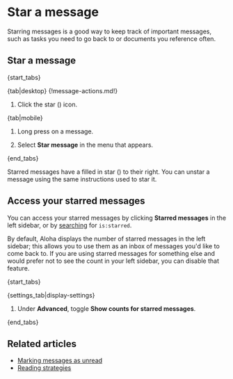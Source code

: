 # Star a message

Starring messages is a good way to keep track of important messages, such as
tasks you need to go back to or documents you reference often.

## Star a message

{start_tabs}

{tab|desktop}
{!message-actions.md!}

1. Click the star (<i class="fa fa-star-o"></i>) icon.

{tab|mobile}

1. Long press on a message.

1. Select **Star message** in the menu that appears.

{end_tabs}

Starred messages have a filled in star (<i class="fa fa-star"></i>) to
their right.  You can unstar a message using the same instructions
used to star it.

## Access your starred messages

You can access your starred messages by clicking **Starred messages** in the
left sidebar, or by [searching](/help/search-for-messages) for `is:starred`.

By default, Aloha displays the number of starred messages in the left
sidebar; this allows you to use them as an inbox of messages you'd
like to come back to. If you are using starred messages for something
else and would prefer not to see the count in your left sidebar, you
can disable that feature.

{start_tabs}

{settings_tab|display-settings}

1. Under **Advanced**, toggle **Show counts for starred messages**.

{end_tabs}

## Related articles

* [Marking messages as unread](/help/marking-messages-as-unread)
* [Reading strategies](/help/reading-strategies)
